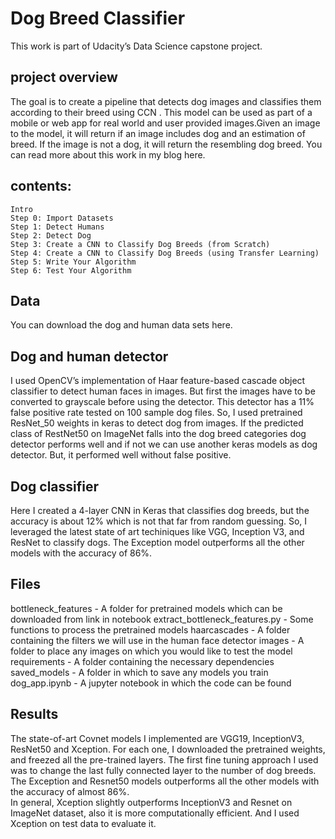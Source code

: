 # Dog Breed Classifier
This work is part of Udacity’s Data Science capstone project. 

## project overview
The goal is to create a pipeline that detects dog images and classifies them according to their breed using CCN . This model can be used as part of a mobile or web app for real world and user provided images.Given an image to the model, it will return if an image includes dog and an estimation of breed. If the image is not a dog, it will return the resembling dog breed. You can read more about this work in my blog here.

## contents:

    Intro
    Step 0: Import Datasets
    Step 1: Detect Humans
    Step 2: Detect Dog
    Step 3: Create a CNN to Classify Dog Breeds (from Scratch)
    Step 4: Create a CNN to Classify Dog Breeds (using Transfer Learning)
    Step 5: Write Your Algorithm
    Step 6: Test Your Algorithm


## Data
You can download the dog and human data sets here. 

## Dog and human detector
I used OpenCV’s implementation of Haar feature-based cascade object classifier to detect human faces in images. But first the images have to be converted to grayscale before using the detector. This detector has a 11% false positive rate tested on 100 sample dog files. So, I used pretrained ResNet_50 weights in keras to detect dog from images. If the predicted class of RestNet50 on ImageNet falls into the dog breed categories dog detector performs well and if not we can use another keras models as dog detector. But, it performed well without false positive. 

## Dog classifier
Here I created a 4-layer CNN in Keras that classifies dog breeds, but the accuracy is about 12% which is not that far from random guessing. So, I leveraged the latest state of art techiniques like VGG, Inception V3, and ResNet to classify dogs. The Exception model outperforms all the other models with the accuracy of 86%. 

## Files
bottleneck_features - A folder for pretrained models which can be downloaded from link in notebook
extract_bottleneck_features.py - Some functions to process the pretrained models
haarcascades - A folder containing the filters we will use in the human face detector
images - A folder to place any images on which you would like to test the model
requirements - A folder containing the necessary dependencies
saved_models - A folder in which to save any models you train
dog_app.ipynb - A jupyter notebook in which the code can be found

## Results 
The state-of-art Covnet models I implemented are VGG19, InceptionV3, ResNet50 and Xception. For each one, I downloaded the pretrained weights, and freezed all the pre-trained layers. The first fine tuning approach I used was to change the last fully connected layer to the number of dog breeds. 
The Exception and Resnet50 models outperforms all the other models with the accuracy of almost 86%.  
In general, Xception slightly outperforms InceptionV3 and Resnet on ImageNet dataset, also it is more computationally efficient. And I used Xception on test data to evaluate it.
